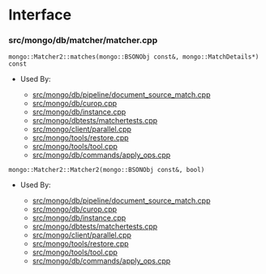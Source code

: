 
# Interface

### src/mongo/db/matcher/matcher.cpp

<div></div>

    mongo::Matcher2::matches(mongo::BSONObj const&, mongo::MatchDetails*) const

- Used By:

    - [src/mongo/db/pipeline/document\_source\_match.cpp](../../../aggregation\_framework)
    - [src/mongo/db/curop.cpp](../../../client\_and\_operation\_tracking)
    - [src/mongo/db/instance.cpp](../../../storage\_layer\_structure)
    - [src/mongo/dbtests/matchertests.cpp](../../../unit\_tests)
    - [src/mongo/client/parallel.cpp](../../../cpp\_client\_driver)
    - [src/mongo/tools/restore.cpp](../../../tools)
    - [src/mongo/tools/tool.cpp](../../../tools)
    - [src/mongo/db/commands/apply\_ops.cpp](../../../database\_commands)

<div></div>

    mongo::Matcher2::Matcher2(mongo::BSONObj const&, bool)

- Used By:

    - [src/mongo/db/pipeline/document\_source\_match.cpp](../../../aggregation\_framework)
    - [src/mongo/db/curop.cpp](../../../client\_and\_operation\_tracking)
    - [src/mongo/db/instance.cpp](../../../storage\_layer\_structure)
    - [src/mongo/dbtests/matchertests.cpp](../../../unit\_tests)
    - [src/mongo/client/parallel.cpp](../../../cpp\_client\_driver)
    - [src/mongo/tools/restore.cpp](../../../tools)
    - [src/mongo/tools/tool.cpp](../../../tools)
    - [src/mongo/db/commands/apply\_ops.cpp](../../../database\_commands)
